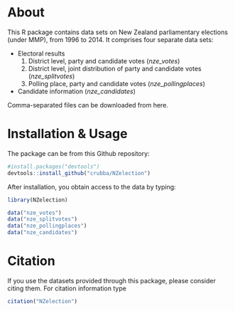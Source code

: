 
# About
This R package contains data sets on New Zealand parliamentary elections (under MMP), from 1996 to 2014. It comprises four separate data sets: 

* Electoral results
  1. District level, party and candidate votes (*nze_votes*)
  2. District level, joint distribution of party and candidate votes (*nze_splitvotes*)
  3. Polling place, party and candidate votes (*nze_pollingplaces*)
* Candidate information (*nze_candidates*)

Comma-separated files can be downloaded from here. 

# Installation & Usage
The package can be from this Github repository:


```r
#install.packages("devtools")
devtools::install_github("crubba/NZelection")
```

After installation, you obtain access to the data by typing:


```r
library(NZelection)

data("nze_votes")
data("nze_splitvotes")
data("nze_pollingplaces")
data("nze_candidates")
```

# Citation
If you use the datasets provided through this package, please consider citing them. For citation information type


```r
citation("NZelection")
```

